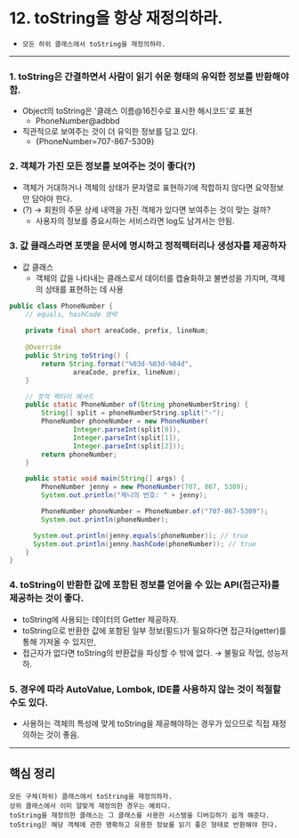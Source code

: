 # 12. toString을 항상 재정의하라.
- `모든 하위 클래스에서 toString을 재정의하라.`

---

### 1. toString은 간결하면서 사람이 읽기 쉬운 형태의 유익한 정보를 반환해야 함.
- Object의 toString은 '클래스 이름@16진수로 표시한 해시코드'로 표현 
  - PhoneNumber@adbbd
- 직관적으로 보여주는 것이 더 유익한 정보를 담고 있다.
  - {PhoneNumber=707-867-5309}

### 2. 객체가 가진 모든 정보를 보여주는 것이 좋다(?)
  - 객체가 거대하거나 객체의 상태가 문자열로 표현하기에 적합하지 않다면 요약정보만 담아야 한다.
  - (?) → 회원의 주문 상세 내역을 가진 객체가 있다면 보여주는 것이 맞는 걸까?
    - 사용자의 정보를 중요시하는 서비스라면 log도 남겨서는 안됨.

### 3. 값 클래스라면 포맷을 문서에 명시하고 정적팩터리나 생성자를 제공하자
- 값 클래스
  - 객체의 값을 나타내는 클래스로서 데이터를 캡슐화하고 불변성을 가지며, 객체의 상태를 표현하는 데 사용

```java
public class PhoneNumber {
    // equals, hashCode 생략
    
    private final short areaCode, prefix, lineNum;
    
    @Override
    public String toString() {
        return String.format("%03d-%03d-%04d",
                areaCode, prefix, lineNum);
    }

    // 정적 팩터리 메서드
    public static PhoneNumber of(String phoneNumberString) {
        String[] split = phoneNumberString.split("-");
        PhoneNumber phoneNumber = new PhoneNumber(
                Integer.parseInt(split[0]),
                Integer.parseInt(split[1]),
                Integer.parseInt(split[2]));
        return phoneNumber;
    }

    public static void main(String[] args) {
        PhoneNumber jenny = new PhoneNumber(707, 867, 5309);
        System.out.println("제니의 번호: " + jenny);

        PhoneNumber phoneNumber = PhoneNumber.of("707-867-5309");
        System.out.println(phoneNumber);

      System.out.println(jenny.equals(phoneNumber)); // true
      System.out.println(jenny.hashCode(phoneNumber)); // true
    }
}
```

### 4. toString이 반환한 값에 포함된 정보를 얻어올 수 있는 API(접근자)를 제공하는 것이 좋다.
- toString에 사용되는 데이터의 Getter 제공하자.
- toString으로 반환한 값에 포함된 일부 정보(필드)가 필요하다면 접근자(getter)를 통해 가져올 수 있지만,
- 접근자가 없다면 toString의 반환값을 파싱할 수 밖에 없다. → 불필요 작업, 성능저하.

### 5. 경우에 따라 AutoValue, Lombok, IDE를 사용하지 않는 것이 적절할 수도 있다.
- 사용하는 객체의 특성에 맞게 toString을 제공해야하는 경우가 있으므로 직접 재정의하는 것이 좋음.

---
## 핵심 정리
```
모든 구체(하위) 클래스에서 toString을 재정의하자.
상위 클래스에서 이미 알맞게 재정의한 경우는 예외다. 
toString을 재정의한 클래스는 그 클래스를 사용한 시스템을 디버깅하기 쉽게 해준다.
toString은 해당 객체에 관한 명확하고 유용한 정보를 읽기 좋은 형태로 반환해야 한다.
```

